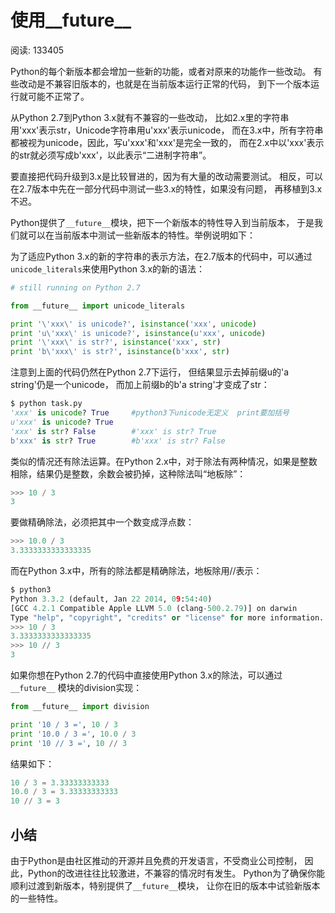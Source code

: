 # 使用__future__

阅读: 133405

Python的每个新版本都会增加一些新的功能，或者对原来的功能作一些改动。
有些改动是不兼容旧版本的，也就是在当前版本运行正常的代码，
到下一个版本运行就可能不正常了。

从Python 2.7到Python 3.x就有不兼容的一些改动，
比如2.x里的字符串用'xxx'表示str，Unicode字符串用u'xxx'表示unicode，
而在3.x中，所有字符串都被视为unicode，因此，写u'xxx'和'xxx'是完全一致的，
而在2.x中以'xxx'表示的str就必须写成b'xxx'，以此表示“二进制字符串”。

要直接把代码升级到3.x是比较冒进的，因为有大量的改动需要测试。
相反，可以在2.7版本中先在一部分代码中测试一些3.x的特性，如果没有问题，
再移植到3.x不迟。

Python提供了`__future__`模块，把下一个新版本的特性导入到当前版本，
于是我们就可以在当前版本中测试一些新版本的特性。举例说明如下：

为了适应Python 3.x的新的字符串的表示方法，在2.7版本的代码中，可以通过`unicode_literals`来使用Python 3.x的新的语法：

```python
# still running on Python 2.7

from __future__ import unicode_literals

print '\'xxx\' is unicode?', isinstance('xxx', unicode)
print 'u\'xxx\' is unicode?', isinstance(u'xxx', unicode)
print '\'xxx\' is str?', isinstance('xxx', str)
print 'b\'xxx\' is str?', isinstance(b'xxx', str)
```

注意到上面的代码仍然在Python 2.7下运行，
但结果显示去掉前缀u的'a string'仍是一个unicode，
而加上前缀b的b'a string'才变成了str：

```python
$ python task.py
'xxx' is unicode? True     #python3下unicode无定义  print要加括号
u'xxx' is unicode? True
'xxx' is str? False        #'xxx' is str? True
b'xxx' is str? True        #b'xxx' is str? False
```

类似的情况还有除法运算。在Python 2.x中，对于除法有两种情况，如果是整数相除，结果仍是整数，余数会被扔掉，这种除法叫“地板除”：

```python
>>> 10 / 3
3
```

要做精确除法，必须把其中一个数变成浮点数：

```python
>>> 10.0 / 3
3.3333333333333335
```

而在Python 3.x中，所有的除法都是精确除法，地板除用//表示：

```python
$ python3
Python 3.3.2 (default, Jan 22 2014, 09:54:40)
[GCC 4.2.1 Compatible Apple LLVM 5.0 (clang-500.2.79)] on darwin
Type "help", "copyright", "credits" or "license" for more information.
>>> 10 / 3
3.3333333333333335
>>> 10 // 3
3
```

如果你想在Python 2.7的代码中直接使用Python 3.x的除法，可以通过`__future__`
模块的division实现：

```python
from __future__ import division

print '10 / 3 =', 10 / 3
print '10.0 / 3 =', 10.0 / 3
print '10 // 3 =', 10 // 3
```

结果如下：

```python
10 / 3 = 3.33333333333
10.0 / 3 = 3.33333333333
10 // 3 = 3
```

## 小结

由于Python是由社区推动的开源并且免费的开发语言，不受商业公司控制，
因此，Python的改进往往比较激进，不兼容的情况时有发生。
Python为了确保你能顺利过渡到新版本，特别提供了`__future__`模块，
让你在旧的版本中试验新版本的一些特性。
